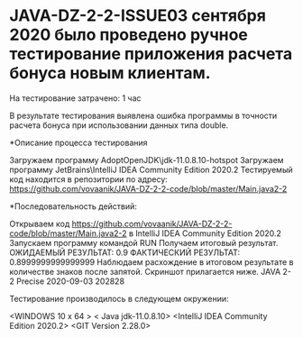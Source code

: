 # JAVA-DZ-2-2-ISSUE03 сентября 2020 было проведено ручное тестирование приложения расчета бонуса новым клиентам.

На тестирование затрачено: 1 час

В результате тестирования выявлена ошибка программы в точности расчета бонуса при использовании данных типа double.

*Описание процесса тестирования

Загружаем программу AdoptOpenJDK\jdk-11.0.8.10-hotspot
Загружаем программу JetBrains\IntelliJ IDEA Community Edition 2020.2
Тестируемый код находится в репозитории по адресу:
https://github.com/vovaanik/JAVA-DZ-2-2-code/blob/master/Main.java2-2

*Последовательность действий:

Открываем код https://github.com/vovaanik/JAVA-DZ-2-2-code/blob/master/Main.java2-2 в IntelliJ IDEA Community Edition 2020.2
Запускаем программу командой RUN
Получаем итоговый результат.
ОЖИДАЕМЫЙ РЕЗУЛЬТАТ: 0.9
ФАКТИЧЕСКИЙ РЕЗУЛЬТАТ: 0.8999999999999999
Наблюдаем расхождение в итоговом результате в количестве знаков после запятой.
Скриншот прилагается ниже.
JAVA 2-2 Precise 2020-09-03 202828

Тестирование производилось в следующем окружении:

<WINDOWS 10 x 64 >
< Java jdk-11.0.8.10>
<IntelliJ IDEA Community Edition 2020.2>
<GIT Version 2.28.0>
